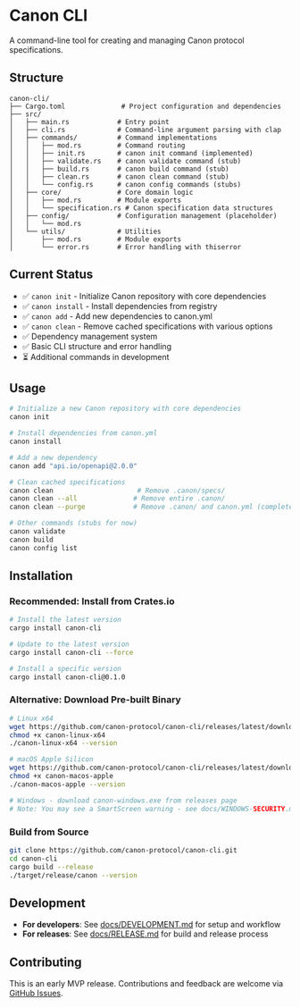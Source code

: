 # Canon CLI

A command-line tool for creating and managing Canon protocol specifications.

## Structure

```
canon-cli/
├── Cargo.toml              # Project configuration and dependencies
├── src/
│   ├── main.rs            # Entry point
│   ├── cli.rs             # Command-line argument parsing with clap
│   ├── commands/          # Command implementations
│   │   ├── mod.rs         # Command routing
│   │   ├── init.rs        # canon init command (implemented)
│   │   ├── validate.rs    # canon validate command (stub)
│   │   ├── build.rs       # canon build command (stub)
│   │   ├── clean.rs       # canon clean command (stub)
│   │   └── config.rs      # canon config commands (stubs)
│   ├── core/              # Core domain logic
│   │   ├── mod.rs         # Module exports
│   │   └── specification.rs # Canon specification data structures
│   ├── config/            # Configuration management (placeholder)
│   │   └── mod.rs
│   └── utils/             # Utilities
│       ├── mod.rs         # Module exports
│       └── error.rs       # Error handling with thiserror
```

## Current Status

- ✅ `canon init` - Initialize Canon repository with core dependencies
- ✅ `canon install` - Install dependencies from registry
- ✅ `canon add` - Add new dependencies to canon.yml
- ✅ `canon clean` - Remove cached specifications with various options
- ✅ Dependency management system
- ✅ Basic CLI structure and error handling
- ⏳ Additional commands in development

## Usage

```bash
# Initialize a new Canon repository with core dependencies
canon init

# Install dependencies from canon.yml
canon install

# Add a new dependency
canon add "api.io/openapi@2.0.0"

# Clean cached specifications
canon clean                     # Remove .canon/specs/
canon clean --all              # Remove entire .canon/
canon clean --purge            # Remove .canon/ and canon.yml (complete uninstall)

# Other commands (stubs for now)
canon validate
canon build
canon config list
```

## Installation

### Recommended: Install from Crates.io
```bash
# Install the latest version
cargo install canon-cli

# Update to the latest version
cargo install canon-cli --force

# Install a specific version
cargo install canon-cli@0.1.0
```

### Alternative: Download Pre-built Binary
```bash
# Linux x64
wget https://github.com/canon-protocol/canon-cli/releases/latest/download/canon-linux-x64
chmod +x canon-linux-x64
./canon-linux-x64 --version

# macOS Apple Silicon
wget https://github.com/canon-protocol/canon-cli/releases/latest/download/canon-macos-apple
chmod +x canon-macos-apple
./canon-macos-apple --version

# Windows - download canon-windows.exe from releases page
# Note: You may see a SmartScreen warning - see docs/WINDOWS-SECURITY.md for info
```

### Build from Source
```bash
git clone https://github.com/canon-protocol/canon-cli.git
cd canon-cli
cargo build --release
./target/release/canon --version
```

## Development

- **For developers**: See [docs/DEVELOPMENT.md](docs/DEVELOPMENT.md) for setup and workflow
- **For releases**: See [docs/RELEASE.md](docs/RELEASE.md) for build and release process

## Contributing

This is an early MVP release. Contributions and feedback are welcome via [GitHub Issues](https://github.com/canon-protocol/canon-cli/issues).

